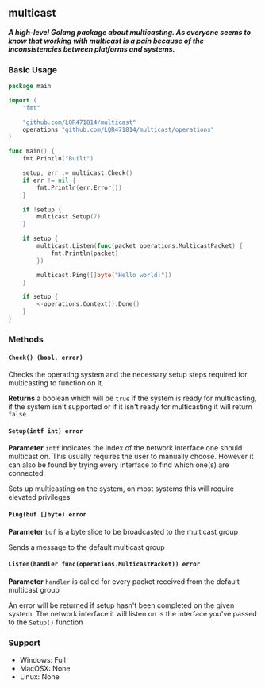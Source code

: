 ## multicast

***A high-level Golang package about multicasting. As everyone seems to know that working with multicast is a pain because of the inconsistencies between platforms and systems.***

### Basic Usage

```go
package main

import (
    "fmt"

    "github.com/LQR471814/multicast"
    operations "github.com/LQR471814/multicast/operations"
)

func main() {
    fmt.Println("Built")

    setup, err := multicast.Check()
    if err != nil {
        fmt.Println(err.Error())
    }

    if !setup {
        multicast.Setup(7)
    }

    if setup {
        multicast.Listen(func(packet operations.MulticastPacket) {
            fmt.Println(packet)
        })

        multicast.Ping([]byte("Hello world!"))
    }

    if setup {
        <-operations.Context().Done()
    }
}
```

### Methods

#### `Check() (bool, error)`

Checks the operating system and the necessary setup steps required for multicasting to function on it.

**Returns**
a boolean which will be `true` if the system is ready for multicasting, if the system isn't supported or if it isn't ready for multicasting it will return `false`

#### `Setup(intf int) error`

**Parameter**
`intf` indicates the index of the network interface one should multicast on. This usually requires the user to manually choose.
However it can also be found by trying every interface to find which one(s) are connected.

Sets up multicasting on the system, on most systems this will require elevated privileges

#### `Ping(buf []byte) error`

**Parameter**
`buf` is a byte slice to be broadcasted to the multicast group

Sends a message to the default multicast group

#### `Listen(handler func(operations.MulticastPacket)) error`

**Parameter**
`handler` is called for every packet received from the default multicast group

An error will be returned if setup hasn't been completed on the given system.
The network interface it will listen on is the interface you've passed to the `Setup()` function

### Support

- Windows: Full
- MacOSX: None
- Linux: None
